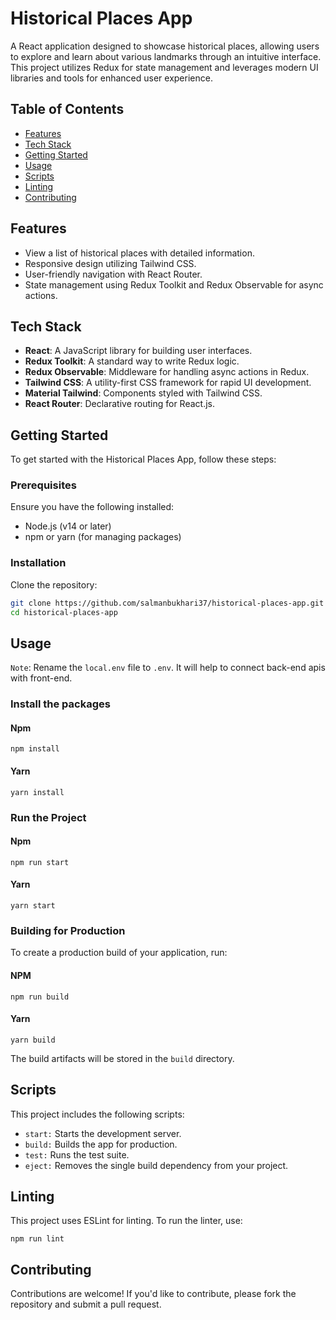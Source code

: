 # Historical Places App

A React application designed to showcase historical places, allowing users to explore and learn about various landmarks through an intuitive interface. This project utilizes Redux for state management and leverages modern UI libraries and tools for enhanced user experience.

## Table of Contents

- [Features](#features)
- [Tech Stack](#tech-stack)
- [Getting Started](#getting-started)
- [Usage](#usage)
- [Scripts](#scripts)
- [Linting](#linting)
- [Contributing](#contributing)

## Features

- View a list of historical places with detailed information.
- Responsive design utilizing Tailwind CSS.
- User-friendly navigation with React Router.
- State management using Redux Toolkit and Redux Observable for async actions.

## Tech Stack

- **React**: A JavaScript library for building user interfaces.
- **Redux Toolkit**: A standard way to write Redux logic.
- **Redux Observable**: Middleware for handling async actions in Redux.
- **Tailwind CSS**: A utility-first CSS framework for rapid UI development.
- **Material Tailwind**: Components styled with Tailwind CSS.
- **React Router**: Declarative routing for React.js.

## Getting Started

To get started with the Historical Places App, follow these steps:

### Prerequisites

Ensure you have the following installed:

- Node.js (v14 or later)
- npm or yarn (for managing packages)

### Installation

Clone the repository:

```bash
git clone https://github.com/salmanbukhari37/historical-places-app.git
cd historical-places-app
```

## Usage

`Note`: Rename the `local.env` file to `.env`. It will help to connect back-end apis with front-end.

### Install the packages

#### Npm

```
npm install
```

#### Yarn

```
yarn install
```

### Run the Project

#### Npm

```
npm run start
```

#### Yarn

```
yarn start
```

### Building for Production

To create a production build of your application, run:

#### NPM

```
npm run build
```

#### Yarn

```
yarn build
```

The build artifacts will be stored in the `build` directory.

## Scripts

This project includes the following scripts:

- `start:` Starts the development server.
- `build:` Builds the app for production.
- `test:` Runs the test suite.
- `eject:` Removes the single build dependency from your project.

## Linting

This project uses ESLint for linting. To run the linter, use:

```
npm run lint
```

## Contributing

Contributions are welcome! If you'd like to contribute, please fork the repository and submit a pull request.
